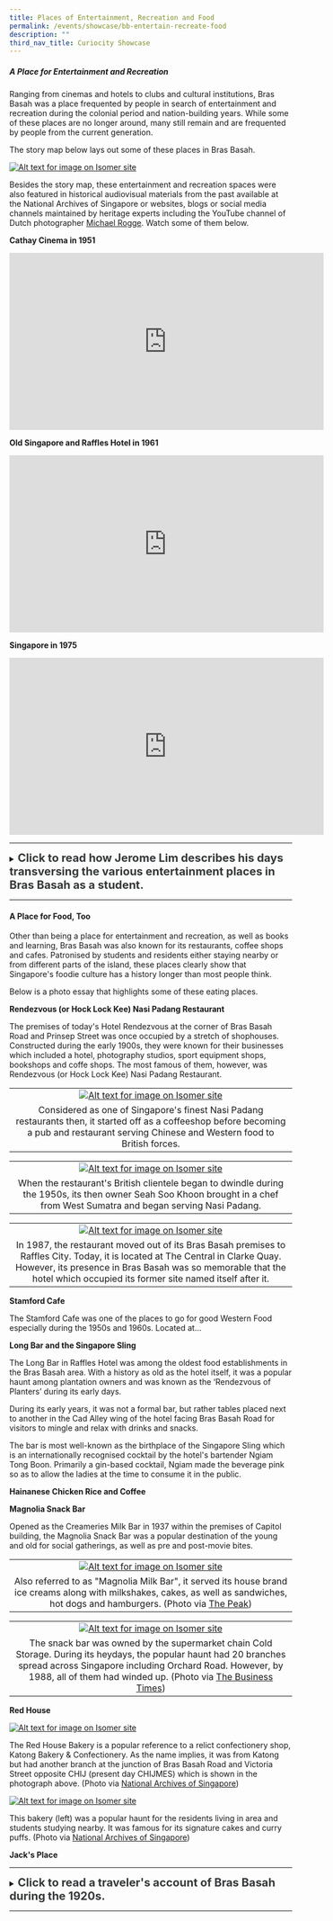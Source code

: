 ```yaml
---
title: Places of Entertainment, Recreation and Food
permalink: /events/showcase/bb-entertain-recreate-food
description: ""
third_nav_title: Curiocity Showcase
---
```

##### **A Place for Entertainment and Recreation**

Ranging from cinemas and hotels to clubs and cultural institutions, Bras Basah was a place frequented by people in search of entertainment and recreation during the colonial period and nation-building years. While some of these places are no longer around, many still remain and are frequented by people from the current generation. 

The story map below lays out some of these places in Bras Basah.

[![Alt text for image on Isomer site](/images/sample-bb-storymap-entertainment-2.jpg)](https://uploads.knightlab.com/storymapjs/04f5c05311b7e48aadefd0cdd269c308/bras-basah-places-of-entertainment-in-the-past/index.html)

Besides the story map, these entertainment and recreation spaces were also featured in historical audiovisual materials from the past available at the National Archives of Singapore or websites, blogs or social media channels maintained by heritage experts including the YouTube channel of Dutch photographer [Michael Rogge](https://www.youtube.com/watch?v=TCrh2WbJCp4&list=PLEF0C03E544562464). Watch some of them below.

**Cathay Cinema in 1951**

<iframe width="560" height="315" src="https://www.youtube.com/embed/rmI3ZkuFE98" title="YouTube video player" frameborder="0" allow="accelerometer; autoplay; clipboard-write; encrypted-media; gyroscope; picture-in-picture" allowfullscreen></iframe>

**Old Singapore and Raffles Hotel in 1961**

<iframe width="560" height="315" src="https://www.youtube.com/embed/bl1XQ2ipBJU" title="YouTube video player" frameborder="0" allow="accelerometer; autoplay; clipboard-write; encrypted-media; gyroscope; picture-in-picture" allowfullscreen></iframe>

**Singapore in 1975**

<iframe width="560" height="315" src="https://www.youtube.com/embed/wCEMmips_OA" title="YouTube video player" frameborder="0" allow="accelerometer; autoplay; clipboard-write; encrypted-media; gyroscope; picture-in-picture" allowfullscreen></iframe>

_____

<details>
<summary><span style="font-weight: 700; font-size: 20px; font-style: normal; color:#353839">Click to read how Jerome Lim describes his days transversing the various entertainment places in Bras Basah as a student.</span></summary>
<br>
<span style="font-weight: 400; font-size: 20px; font-style: normal; color:#778899">Lambert has maintained a high reputation for artistic portraiture, and of landscapes they have one of the finest collections in the East, comprising about three thousand subjects relating to Siam, Singapore, Borneo, Malaya and China. An extensive trade is done in picture poscards, the turnover being about a quarter million cards a year. A large stock of apparatus is always kept in hand.</span>
	
</details>

_____

#### **A Place for Food, Too**

Other than being a place for entertainment and recreation, as well as books and learning, Bras Basah was also known for its restaurants, coffee shops and cafes. Patronised by students and residents either staying nearby or from different parts of the island, these places clearly show that Singapore's foodie culture has a history longer than most people think.

Below is a photo essay that highlights some of these eating places.

**Rendezvous (or Hock Lock Kee) Nasi Padang Restaurant**

The premises of today's Hotel Rendezvous  at the corner of Bras Basah Road and Prinsep Street was once occupied by a stretch of shophouses. Constructed during the early 1900s, they were known for their businesses which included a hotel, photography studios,  sport equipment shops, bookshops and coffe shops. The most famous of them, however, was Rendezvous (or Hock Lock Kee) Nasi Padang Restaurant. 

| | 
|:--------:| 
|[![Alt text for image on Isomer site](/images/sample-bb-rendezvous-1.jpg)](https://www.nas.gov.sg/archivesonline/photographs/record-details/8782abeb-1162-11e3-83d5-0050568939ad)|
|Considered as one of Singapore's finest Nasi Padang restaurants then, it started off as a coffeeshop before becoming a pub and restaurant serving Chinese and Western food to British forces. |

|  |
|:--------:| 
|[![Alt text for image on Isomer site](/images/sample-bb-rendezvous-1.jpg)](https://www.nas.gov.sg/archivesonline/photographs/record-details/8782abeb-1162-11e3-83d5-0050568939ad)|
|When the restaurant's British clientele began to dwindle during the 1950s, its then owner Seah Soo Khoon brought in a chef from West Sumatra and began serving Nasi Padang. |

| |
|:--------:| 
|[![Alt text for image on Isomer site](/images/sample-bb-rendezvous-1.jpg)](https://www.nas.gov.sg/archivesonline/photographs/record-details/8782abeb-1162-11e3-83d5-0050568939ad)|
|In 1987, the restaurant moved out of its Bras Basah premises to Raffles City. Today, it is located at The Central in Clarke Quay. However, its presence in Bras Basah was so memorable that the hotel which occupied its former site named itself after it.|

**Stamford Cafe**

The Stamford Cafe was one of the places to go for good Western Food especially during the 1950s and 1960s. Located at...

**Long Bar and the Singapore Sling**

The Long Bar in Raffles Hotel was among the oldest food establishments in the Bras Basah area.  With a history as old as the hotel itself, it was a popular haunt among plantation owners and was known as the ‘Rendezvous of Planters’ during its early days.

During its early years, it was not a formal bar, but rather tables placed next to another in the Cad Alley wing of the hotel facing Bras Basah Road for visitors to mingle and relax with drinks and snacks.

The bar is most well-known as the birthplace of the Singapore Sling which is an internationally recognised cocktail by the hotel's bartender Ngiam Tong Boon. Primarily a gin-based cocktail, Ngiam made the beverage pink so as to allow the ladies at the time to consume it in the public.

**Hainanese Chicken Rice and Coffee**

**Magnolia Snack Bar**

Opened as the Creameries Milk Bar in 1937 within the premises of Capitol building, the Magnolia Snack Bar was a popular destination of the young and old for social gatherings, as well as pre and post-movie bites. 

|  |
|:---:|
| [![Alt text for image on Isomer site](/images/sample-bb-magnolia-1.jpg)](https://www.thepeakmagazine.com.sg/interviews/glen-goei-magnolia-snack-bar-capitol-piazza/)|
|Also referred to as "Magnolia Milk Bar", it served its house brand ice creams along with milkshakes, cakes, as well as sandwiches, hot dogs and hamburgers. (Photo via [The Peak](https://www.thepeakmagazine.com.sg/interviews/glen-goei-magnolia-snack-bar-capitol-piazza/))|

|  |
|:---:|
|[![Alt text for image on Isomer site](/images/sample-bb-magnolia-2.jpg)](https://www.businesstimes.com.sg/lifestyle/nostalgia/milk-bar-revival)|
|The snack bar was owned by the supermarket chain Cold Storage. During its heydays, the popular haunt had 20 branches spread across Singapore including Orchard Road. However, by 1988, all of them had winded up. (Photo via [The Business Times](https://www.businesstimes.com.sg/lifestyle/nostalgia/milk-bar-revival))|

**Red House**

[![Alt text for image on Isomer site](/images/sample-bb-red-house-bakery-2.jpg)](https://www.nas.gov.sg/archivesonline/photographs/record-details/aac3692b-1162-11e3-83d5-0050568939add)

The Red House Bakery is a popular reference to a relict confectionery shop, Katong Bakery & Confectionery. As the name implies, it was from Katong but had another branch at the junction of Bras Basah Road and Victoria Street opposite CHIJ (present day CHIJMES) which is shown in the photograph above. (Photo via [National Archives of Singapore](https://www.nas.gov.sg/archivesonline/photographs/record-details/a7329c2f-1162-11e3-83d5-0050568939ad))

[![Alt text for image on Isomer site](/images/sample-bb-red-house-bakery-1.jpg)](https://www.nas.gov.sg/archivesonline/photographs/record-details/b021b6b5-1162-11e3-83d5-0050568939ad)

This bakery (left) was a popular haunt for the residents living in area and students studying nearby. It was famous for its signature cakes and curry puffs. (Photo via [National Archives of Singapore](https://www.nas.gov.sg/archivesonline/photographs/record-details/b021b6b5-1162-11e3-83d5-0050568939ad))

**Jack's Place**



_____

<details>
<summary><span style="font-weight: 700; font-size: 20px; font-style: normal; color:#353839">Click to read a traveler's account of Bras Basah during the 1920s.</span></summary>
<br>
<span style="font-weight: 400; font-size: 20px; font-style: normal; color:#778899">Lambert has maintained a high reputation for artistic portraiture, and of landscapes they have one of the finest collections in the East, comprising about three thousand subjects relating to Siam, Singapore, Borneo, Malaya and China. An extensive trade is done in picture poscards, the turnover being about a quarter million cards a year. A large stock of apparatus is always kept in hand.</span>
	
</details>

_____